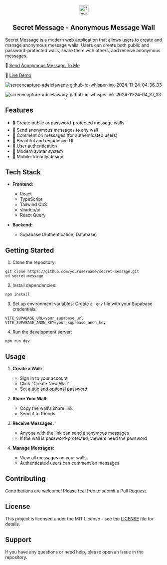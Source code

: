 <div style="text-align: center">
  <img src="https://github.com/user-attachments/assets/97464e1f-e0e1-4eba-a2b9-64aeeec8c7a4" alt="favicon" width="30"> <h2>Secret Message - Anonymous Message Wall</h2>
  
</div>

Secret Message is a modern web application that allows users to create and manage anonymous message walls. Users can create both public and password-protected walls, share them with others, and receive anonymous messages.


💬 [Send Anonymous Message To Me](https://adelelawady.github.io/whisper-ink/#/send/e35432cc-0b61-441c-b13d-29fda226498f)

🔴 [Live Demo](https://adelelawady.github.io/whisper-ink/)

![screencapture-adelelawady-github-io-whisper-ink-2024-11-24-04_36_33](https://github.com/user-attachments/assets/d7ac64bd-6cea-454a-bc45-2f7b86787976)


![screencapture-adelelawady-github-io-whisper-ink-2024-11-24-04_37_33](https://github.com/user-attachments/assets/0cb9ebf4-4b5f-4588-95e0-34d322e48959)



## Features

- 🔒 Create public or password-protected message walls
- 📝 Send anonymous messages to any wall
- 💬 Comment on messages (for authenticated users)
- 🎨 Beautiful and responsive UI
- 👤 User authentication
- 🌙 Modern avatar system
- 📱 Mobile-friendly design

## Tech Stack

- **Frontend:**
  - React
  - TypeScript
  - Tailwind CSS
  - shadcn/ui
  - React Query

- **Backend:**
  - Supabase (Authentication, Database)

## Getting Started

1. Clone the repository:
```
git clone https://github.com/yourusername/secret-message.git
cd secret-message
```


2. Install dependencies:
```
npm install
```



3. Set up environment variables:
Create a `.env` file with your Supabase credentials:

```
VITE_SUPABASE_URL=your_supabase_url
VITE_SUPABASE_ANON_KEY=your_supabase_anon_key
```



4. Run the development server:


```
npm run dev
```



## Usage

1. **Create a Wall:**
   - Sign in to your account
   - Click "Create New Wall"
   - Set a title and optional password

2. **Share Your Wall:**
   - Copy the wall's share link
   - Send it to friends

3. **Receive Messages:**
   - Anyone with the link can send anonymous messages
   - If the wall is password-protected, viewers need the password

4. **Manage Messages:**
   - View all messages on your walls
   - Authenticated users can comment on messages

## Contributing

Contributions are welcome! Please feel free to submit a Pull Request.

## License

This project is licensed under the MIT License - see the [LICENSE](LICENSE) file for details.

## Support

If you have any questions or need help, please open an issue in the repository.
